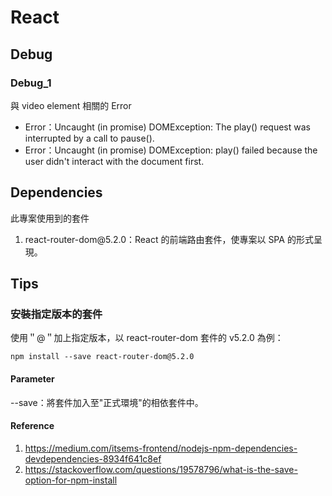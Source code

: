 # React
## Debug
### Debug_1
與 video element 相關的 Error
* Error：Uncaught (in promise) DOMException: The play() request was interrupted by a call to pause().
* Error：Uncaught (in promise) DOMException: play() failed because the user didn't interact with the document first.

## Dependencies
此專案使用到的套件
<ol>
    <li>react-router-dom@5.2.0：React 的前端路由套件，使專案以 SPA 的形式呈現。</li>
</ol>

## Tips
### 安裝指定版本的套件
使用＂@＂加上指定版本，以 react-router-dom 套件的 v5.2.0 為例：
```
npm install --save react-router-dom@5.2.0
```
#### Parameter
--save：將套件加入至"正式環境"的相依套件中。
#### Reference
1. https://medium.com/itsems-frontend/nodejs-npm-dependencies-devdependencies-8934f641c8ef
2. https://stackoverflow.com/questions/19578796/what-is-the-save-option-for-npm-install
